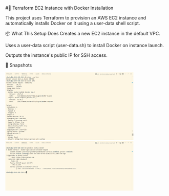 
#🚀 Terraform EC2 Instance with Docker Installation

This project uses Terraform to provision an AWS EC2 instance and automatically installs Docker on it using a user-data shell script.

📦 What This Setup Does
Creates a new EC2 instance in the default VPC.

Uses a user-data script (user-data.sh) to install Docker on instance launch.

Outputs the instance's public IP for SSH access.

🚀 Snapshots

<img src="awsdockersnaps/awsdockersnap00.PNG" alt="terraform-docker-config" width="400"/>


<img src="awsdockersnaps/awsdockersnap01.PNG" alt="terraform-docker-config" width="400"/>

